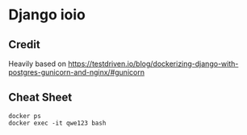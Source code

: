 # Django ioio

## Credit

Heavily based on https://testdriven.io/blog/dockerizing-django-with-postgres-gunicorn-and-nginx/#gunicorn

## Cheat Sheet

```
docker ps
docker exec -it qwe123 bash
```